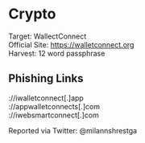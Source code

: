 # Crypto
Target: WallectConnect  
Official Site: https://walletconnect.org  
Harvest: 12 word passphrase  

## Phishing Links
://iwalletconnect[.]app  
://appwalletconnects[.]com  
://iwebsmartconnect[.]com  


Reported via Twitter: @milannshrestga
